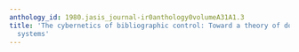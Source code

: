 ```yaml
---
anthology_id: 1980.jasis_journal-ir0anthology0volumeA31A1.3
title: 'The cybernetics of bibliographic control: Toward a theory of document retrieval
  systems'
---
```

